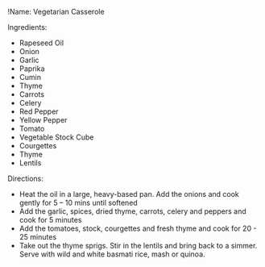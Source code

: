 !Name: Vegetarian Casserole

Ingredients:
- Rapeseed Oil
- Onion
- Garlic
- Paprika
- Cumin
- Thyme
- Carrots
- Celery
- Red Pepper
- Yellow Pepper
- Tomato
- Vegetable Stock Cube
- Courgettes
- Thyme
- Lentils

Directions:
- Heat the oil in a large, heavy-based pan. Add the onions and cook gently for 5 – 10 mins until softened
- Add the garlic, spices, dried thyme, carrots, celery and peppers and cook for 5 minutes
- Add the tomatoes, stock, courgettes and fresh thyme and cook for 20 - 25 minutes
- Take out the thyme sprigs. Stir in the lentils and bring back to a simmer. Serve with wild and white basmati rice, mash or quinoa.
